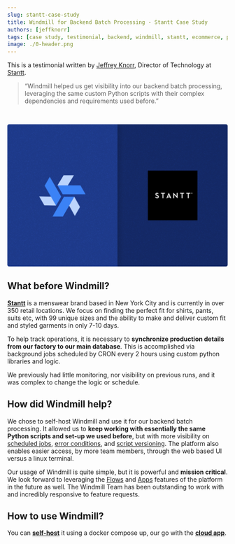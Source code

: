 ```yaml
---
slug: stantt-case-study
title: Windmill for Backend Batch Processing - Stantt Case Study
authors: [jeffknorr]
tags: [case study, testimonial, backend, windmill, stantt, ecommerce, python, scripts]
image: ./0-header.png
---
```


This is a testimonial written by [Jeffrey Knorr](https://www.linkedin.com/in/jeffreyknorr), Director of Technology at [Stantt](https://stantt.com/).

<!--truncate-->

> “Windmill helped us get visibility into our backend batch processing, leveraging the same custom Python scripts with their complex dependencies and requirements used before.”

<br/>

![Stantt Windmill use case](./0-header.png 'Stantt Windmill testimonial')

## What before Windmill?

**[Stantt][stantt]** is a menswear brand based in New York City and is currently in over 350 retail locations. We focus on finding the perfect fit for shirts, pants, suits etc, with 99 unique sizes and the ability to make and deliver custom fit and styled garments in only 7-10 days.

To help track operations, it is necessary to **synchronize production details from our factory to our main database**. This is accomplished via background jobs scheduled by CRON every 2 hours using custom python libraries and logic.

We previously had little monitoring, nor visibility on previous runs, and it was complex to change the logic or schedule.

## How did Windmill help?

We chose to self-host Windmill and use it for our backend batch processing. It allowed us to **keep working with essentially the same Python scripts and set-up we used before**, but with more visibility on [scheduled jobs](/docs/core_concepts/scheduling), [error conditions](/docs/core_concepts/error_handling), and [script versioning](/docs/core_concepts/versioning). The platform also enables easier access, by more team members, through the web based UI versus a linux terminal.

Our usage of Windmill is quite simple, but it is powerful and **mission critical**. We look forward to leveraging the [Flows](/docs/getting_started/flows_quickstart) and [Apps](/docs/getting_started/apps_quickstart) features of the platform in the future as well. The Windmill Team has been outstanding to work with and incredibly responsive to feature requests.

## How to use Windmill?

You can **[self-host](/docs/advanced/self_host/#deployment)** it using a docker compose up, our go with the **[cloud app](https://app.windmill.dev/user/login)**.

<!-- Links -->

[jrk-linkedin]: https://www.linkedin.com/in/jeffreyknorr
[stantt]: https://stantt.com/
